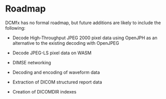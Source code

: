 # Roadmap

DCMfx has no formal roadmap, but future additions are likely to include the
following:

- Decode High-Throughput JPEG 2000 pixel data using OpenJPH as an alternative to
  the existing decoding with OpenJPEG

- Decode JPEG-LS pixel data on WASM

- DIMSE networking

- Decoding and encoding of waveform data

- Extraction of DICOM structured report data

- Creation of DICOMDIR indexes
